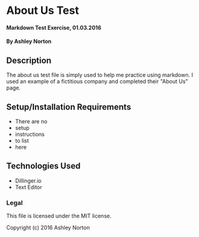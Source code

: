 # About Us Test

#### Markdown Test Exercise, 01.03.2016

#### **By Ashley Norton**

## Description

The about us test file is simply used to help me practice using markdown. I used an example of a fictitious company and completed their "About Us" page.

## Setup/Installation Requirements

* There are no 
* setup 
* instructions
* to list
* here

## Technologies Used

* Dillinger.io
* Text Editor

### Legal

This file is licensed under the MIT license.

Copyright (c) 2016 Ashley Norton
